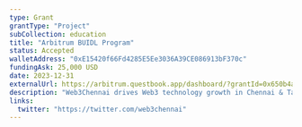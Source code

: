 ```yaml
---
type: Grant
grantType: "Project"
subCollection: education
title: "Arbitrum BUIDL Program"
status: Accepted
walletAddress: "0xE15420f66Fd4285E5Ee3036A39CE086913bF370c"
fundingAsk: 25,000 USD
date: 2023-12-31
externalUrl: https://arbitrum.questbook.app/dashboard/?grantId=0x650b4a0dc2aec18f55adb72f13c5d95631db04be&chainId=10&role=community&proposalId=0x632&isRenderingProposalBody=true
description: "Web3Chennai drives Web3 technology growth in Chennai & Tamil Nadu through meetups, workshops, and educational initiatives."
links:
  twitter: "https://twitter.com/web3chennai"
---
```

